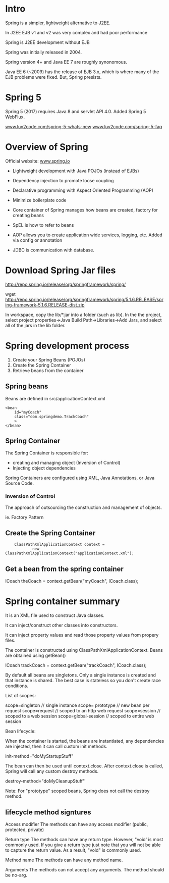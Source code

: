 # Intro

Spring is a simpler, lightweight alternative to J2EE.

In J2EE EJB v1 and v2 was very complex and had poor performance

Spring is J2EE development without EJB

Spring was initially released in 2004. 

Spring version 4+ and Java EE 7 are roughly synonomous.

Java EE 6 (~2009) has the release of EJB 3.x, which is where many of the EJB problems were fixed. But, Spring presists.

# Spring 5

Spring 5 (2017) requires Java 8 and servlet API 4.0. Added Spring 5 WebFlux.

www.luv2code.com/spring-5-whats-new
www.luv2code.com/spring-5-faq

# Overview of Spring

Official website: www.spring.io

* Lightweight development with Java POJOs (instead of EJBs)

* Dependency injection to promote loose coupling

* Declarative programming with Aspect Oriented Programming (AOP)

* Minimize boilerplate code

* Core container of Spring manages how beans are created, factory for creating beans

* SpEL is how to refer to beans

* AOP allows you to create application wide services, logging, etc. Added via config or annotation

* JDBC is communication with database. 

# Download Spring Jar files

http://repo.spring.io/release/org/springframework/spring/

wget http://repo.spring.io/release/org/springframework/spring/5.1.6.RELEASE/spring-framework-5.1.6.RELEASE-dist.zip

In workspace, copy the lib/*.jar into a folder (such as lib). In the the project, select project properties->Java Build Path->Libraries->Add Jars, and select all of the jars in the lib folder. 

# Spring development process

1) Create your Spring Beans (POJOs)
2) Create the Spring Container
3) Retrieve beans from the container

## Spring beans
Beans are defined in src/applicationContext.xml

    <bean 
    	id="myCoach"
    	class="com.springdemo.TrackCoach"
    	>
    </bean>

## Spring Container

The Spring Container is responsible for: 

* creating and managing object (Inversion of Control)
* Injecting object dependencies

Spring Containers are configured using XML, Java Annotations, or Java Source Code.

### Inversion of Control

The approach of outsourcing the construction and management of objects.

ie. Factory Pattern

## Create the Spring Container

		ClassPathXmlApplicationContext context = 
				new ClassPathXmlApplicationContext("applicationContext.xml");

## Get a bean from the spring container

ICoach theCoach = context.getBean("myCoach", ICoach.class);

# Spring container summary

It is an XML file used to construct Java classes.

It can inject/construct other classes into constructors.

It can inject property values and read those property values from propery files.

The container is constructed using ClassPathXmlApplicationContext. Beans are obtained using getBean()

ICoach trackCoach = context.getBean("trackCoach", ICoach.class);

By default all beans are singletons. Only a single instance is created and that instance is shared. The best case is stateless so you don't create race conditions.

List of scopes:

scope=singleton // single instance
scope= prototype // new bean per request
scope=request // scoped to an http web request
scope=session // scoped to a web session
scope=global-session // scoped to entire web session


Bean lifecycle:

When the container is started, the beans are instantiated, any dependencies are injected, then it can call custom init methods. 

init-method="doMyStartupStuff"

The bean can then be used until context.close. After context.close is called, Spring will call any custom destroy methods.

destroy-method="doMyCleanupStuff"

Note: For "prototype" scoped beans, Spring does not call the destroy method. 

## lifecycle method signtures

Access modifier
The methods can have any access modifier (public, protected, private)

Return type
The methods can have any return type. However, "void' is most commonly used. If you give a return type just note that you will not be able to capture the return value. As a result, "void" is commonly used.

Method name
The methods can have any method name.

Arguments
The methods can not accept any arguments. The method should be no-arg.

